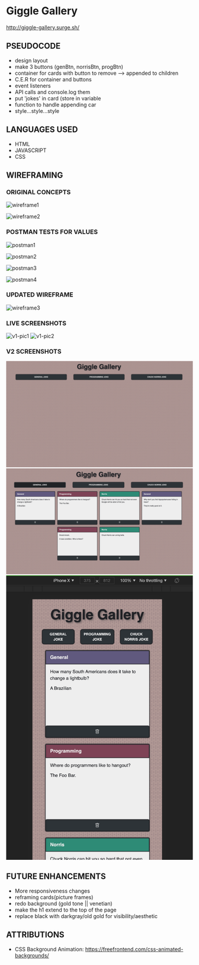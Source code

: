 # Giggle Gallery
http://giggle-gallery.surge.sh/


## PSEUDOCODE

- design layout
- make 3 buttons (genBtn, norrisBtn, progBtn)
- container for cards with button to remove --> appended to children
- C.E.R for container and buttons
- event listeners
- API calls and console.log them
- put 'jokes' in card (store in variable
- function to handle appending car
- style...style...style

## LANGUAGES USED 
- HTML
- JAVASCRIPT
- CSS


## WIREFRAMING

### ORIGINAL CONCEPTS
![wireframe1](css/455B875A-3F11-4F9E-94CA-392505011127_1_105_c.jpeg)

![wireframe2](css/90F40AF5-D120-450A-B40B-F99403820800_1_105_c.jpeg)

### POSTMAN TESTS FOR VALUES
![postman1](css/Screen%20Shot%202020-11-16%20at%203.37.09%20PM.png)

![postman2](css/Screen%20Shot%202020-11-16%20at%203.37.24%20PM.png)

![postman3](css/Screen%20Shot%202020-11-16%20at%203.37.50%20PM.png)

![postman4](css/Screen%20Shot%202020-11-16%20at%203.37.59%20PM.png)

### UPDATED WIREFRAME
![wireframe3](css/Giggle%20Gallery.png)

### LIVE SCREENSHOTS
![v1-pic1](css/Live%20build%201.png)
![v1-pic2](css/Live%20build%202.png)

### V2 SCREENSHOTS
![v2-default](css/v2-default.png)
![v2-desktop](css/v2-desktop.png)
![v2-iphone](css/v2-iphone.png)



## FUTURE ENHANCEMENTS

- More responsiveness changes
- reframing cards(picture frames)
- redo background (gold tone || venetian)
- make the h1 extend to the top of the page
- replace black with darkgray/old gold for visibility/aesthetic


## ATTRIBUTIONS

- CSS Background Animation: https://freefrontend.com/css-animated-backgrounds/
